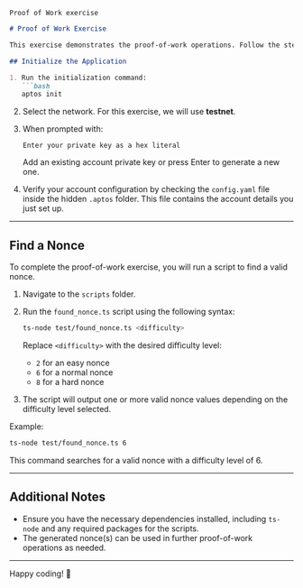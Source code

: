 ``Proof of Work exercise`` 
```markdown
# Proof of Work Exercise  

This exercise demonstrates the proof-of-work operations. Follow the steps below to get started.  

## Initialize the Application  

1. Run the initialization command:  
   ```bash
   aptos init
   ```  

2. Select the network. For this exercise, we will use **testnet**.  

3. When prompted with:  
   ```
   Enter your private key as a hex literal
   ```  
   Add an existing account private key or press Enter to generate a new one.  

4. Verify your account configuration by checking the `config.yaml` file inside the hidden `.aptos` folder. This file contains the account details you just set up.  

---

## Find a Nonce  

To complete the proof-of-work exercise, you will run a script to find a valid nonce.  

1. Navigate to the `scripts` folder.  

2. Run the `found_nonce.ts` script using the following syntax:  
   ```bash
   ts-node test/found_nonce.ts <difficulty>
   ```  
   Replace `<difficulty>` with the desired difficulty level:  
   - `2` for an easy nonce  
   - `6` for a normal nonce  
   - `8` for a hard nonce  

3. The script will output one or more valid nonce values depending on the difficulty level selected.  

Example:  
```bash
ts-node test/found_nonce.ts 6
```  

This command searches for a valid nonce with a difficulty level of 6.  

---

## Additional Notes  

- Ensure you have the necessary dependencies installed, including `ts-node` and any required packages for the scripts.  
- The generated nonce(s) can be used in further proof-of-work operations as needed.  

---  

Happy coding! 🚀  
```  
